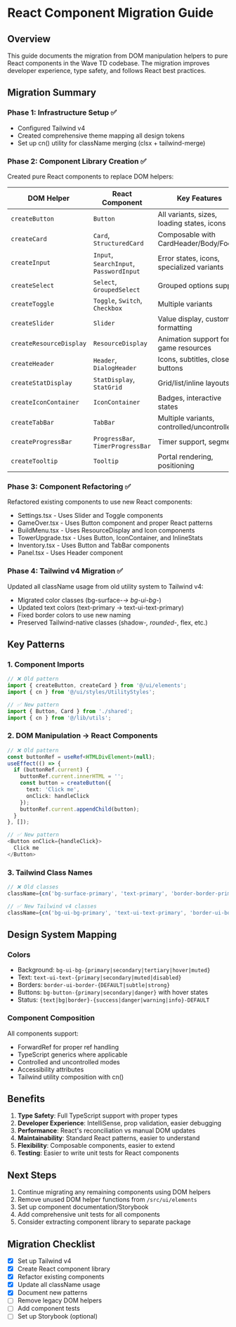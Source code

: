 # React Component Migration Guide

## Overview

This guide documents the migration from DOM manipulation helpers to pure React components in the Wave TD codebase. The migration improves developer experience, type safety, and follows React best practices.

## Migration Summary

### Phase 1: Infrastructure Setup ✅

- Configured Tailwind v4
- Created comprehensive theme mapping all design tokens
- Set up cn() utility for className merging (clsx + tailwind-merge)

### Phase 2: Component Library Creation ✅

Created pure React components to replace DOM helpers:

| DOM Helper | React Component | Key Features |
|------------|----------------|--------------|
| `createButton` | `Button` | All variants, sizes, loading states, icons |
| `createCard` | `Card`, `StructuredCard` | Composable with CardHeader/Body/Footer |
| `createInput` | `Input`, `SearchInput`, `PasswordInput` | Error states, icons, specialized variants |
| `createSelect` | `Select`, `GroupedSelect` | Grouped options support |
| `createToggle` | `Toggle`, `Switch`, `Checkbox` | Multiple variants |
| `createSlider` | `Slider` | Value display, custom formatting |
| `createResourceDisplay` | `ResourceDisplay` | Animation support for game resources |
| `createHeader` | `Header`, `DialogHeader` | Icons, subtitles, close buttons |
| `createStatDisplay` | `StatDisplay`, `StatGrid` | Grid/list/inline layouts |
| `createIconContainer` | `IconContainer` | Badges, interactive states |
| `createTabBar` | `TabBar` | Multiple variants, controlled/uncontrolled |
| `createProgressBar` | `ProgressBar`, `TimerProgressBar` | Timer support, segments |
| `createTooltip` | `Tooltip` | Portal rendering, positioning |

### Phase 3: Component Refactoring ✅

Refactored existing components to use new React components:

- Settings.tsx - Uses Slider and Toggle components
- GameOver.tsx - Uses Button component and proper React patterns
- BuildMenu.tsx - Uses ResourceDisplay and Icon components
- TowerUpgrade.tsx - Uses Button, IconContainer, and InlineStats
- Inventory.tsx - Uses Button and TabBar components
- Panel.tsx - Uses Header component

### Phase 4: Tailwind v4 Migration ✅

Updated all className usage from old utility system to Tailwind v4:

- Migrated color classes (bg-surface-*→ bg-ui-bg-*)
- Updated text colors (text-primary → text-ui-text-primary)
- Fixed border colors to use new naming
- Preserved Tailwind-native classes (shadow-*, rounded-*, flex, etc.)

## Key Patterns

### 1. Component Imports

```typescript
// ❌ Old pattern
import { createButton, createCard } from '@/ui/elements';
import { cn } from '@/ui/styles/UtilityStyles';

// ✅ New pattern
import { Button, Card } from './shared';
import { cn } from '@/lib/utils';
```

### 2. DOM Manipulation → React Components

```typescript
// ❌ Old pattern
const buttonRef = useRef<HTMLDivElement>(null);
useEffect(() => {
  if (buttonRef.current) {
    buttonRef.current.innerHTML = '';
    const button = createButton({
      text: 'Click me',
      onClick: handleClick
    });
    buttonRef.current.appendChild(button);
  }
}, []);

// ✅ New pattern
<Button onClick={handleClick}>
  Click me
</Button>
```

### 3. Tailwind Class Names

```typescript
// ❌ Old classes
className={cn('bg-surface-primary', 'text-primary', 'border-border-primary')}

// ✅ New Tailwind v4 classes
className={cn('bg-ui-bg-primary', 'text-ui-text-primary', 'border-ui-border-DEFAULT')}
```

## Design System Mapping

### Colors

- Background: `bg-ui-bg-{primary|secondary|tertiary|hover|muted}`
- Text: `text-ui-text-{primary|secondary|muted|disabled}`
- Borders: `border-ui-border-{DEFAULT|subtle|strong}`
- Buttons: `bg-button-{primary|secondary|danger}` with hover states
- Status: `{text|bg|border}-{success|danger|warning|info}-DEFAULT`

### Component Composition

All components support:

- ForwardRef for proper ref handling
- TypeScript generics where applicable
- Controlled and uncontrolled modes
- Accessibility attributes
- Tailwind utility composition with cn()

## Benefits

1. **Type Safety**: Full TypeScript support with proper types
2. **Developer Experience**: IntelliSense, prop validation, easier debugging
3. **Performance**: React's reconciliation vs manual DOM updates
4. **Maintainability**: Standard React patterns, easier to understand
5. **Flexibility**: Composable components, easier to extend
6. **Testing**: Easier to write unit tests for React components

## Next Steps

1. Continue migrating any remaining components using DOM helpers
2. Remove unused DOM helper functions from `/src/ui/elements`
3. Set up component documentation/Storybook
4. Add comprehensive unit tests for all components
5. Consider extracting component library to separate package

## Migration Checklist

- [x] Set up Tailwind v4
- [x] Create React component library
- [x] Refactor existing components
- [x] Update all className usage
- [x] Document new patterns
- [ ] Remove legacy DOM helpers
- [ ] Add component tests
- [ ] Set up Storybook (optional)
